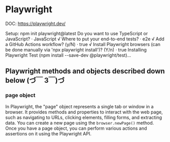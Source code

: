 # Playwright

DOC: https://playwright.dev/

Setup:
npm init playwright@latest
Do you want to use TypeScript or JavaScript? · JavaScript
√ Where to put your end-to-end tests? · e2e
√ Add a GitHub Actions workflow? (y/N) · true
√ Install Playwright browsers (can be done manually via 'npx playwright install')? (Y/n) · true
Installing Playwright Test (npm install --save-dev @playwright/test)…









## Playwright methods and objects described down below (づ￣ 3￣)づ

### page object
In Playwright, the "page" object represents a single tab or window in a browser. It provides methods and properties to interact with the web page, such as navigating to URLs, clicking elements, filling forms, and extracting data. You can create a new page using the `browser.newPage()` method. Once you have a page object, you can perform various actions and assertions on it using the Playwright API.
